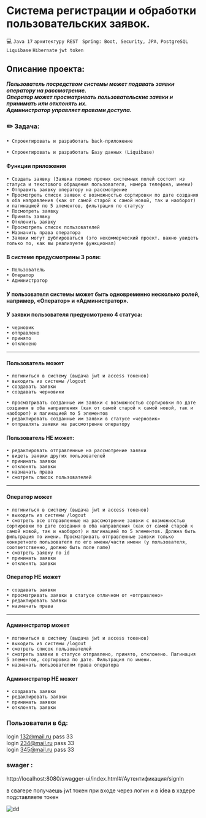 # Система регистрации и обработки пользовательских заявок.
:computer: `Java 17` `архитектуру REST` ` Spring: Boot, Security, JPA,` `PostgreSQL ` `Liquibase` `Hibernate`  `jwt token` 
## Описание проекта:
 ***Пользователь посредством системы может подавать заявки оператору на рассмотрение.***     
 ***Оператор может просматривать пользовательские заявки и принимать или отклонять их.***   
 ***Администратор управляет правами доступа.***   

### :pencil2:  Задача:

```java
• Спроектировать и разработать back-приложение
``` 
 ```java
 • Спроектировать и разработать Базу данных (Liquibase)
```  

#### Функции приложения 

``• Создать заявку (Заявка помимо прочих системных полей состоит из статуса и текстового обращения пользователя, номера телефона, имени)``  
``• Отправить заявку оператору на рассмотрение``  
``• Просмотреть список заявок с возможностью сортировки по дате создания в оба направления (как от самой старой к самой новой, так и наоборот) и пагинацией по 5 элементов, фильтрация по статусу``  
``• Посмотреть заявку``  
``• Принять заявку``  
``• Отклонить заявку``  
``• Просмотреть список пользователей``  
``• Назначить права оператора``  
``• Заявки могут дублироваться (это некоммерческий проект. важно увидеть только то, как вы реализуете функционал)``  

#### В системе предусмотрены 3 роли:   
`• Пользователь`   
`• Оператор`  
`• Администратор`  

####  У пользователя системы может быть одновременно несколько ролей, например, «Оператор» и «Администратор».

#### У заявки пользователя предусмотрено 4 статуса:  
`• черновик`  
`• отправлено`  
`• принято`  
`• отклонено`  
___

#### Пользователь может
`• логиниться в систему (выдача jwt и access токенов)`  
`• выходить из системы /logout`  
`• создавать заявки`  
`• создавать черновики`  

`• просматривать созданные им заявки с возможностью сортировки по дате
создания в оба направления (как от самой старой к самой новой, так и наоборот)
и пагинацией по 5 элементов`  
`• редактировать созданные им заявки в статусе «черновик»`  
`• отправлять заявки на рассмотрение оператору`  

#### Пользователь НЕ может:
`• редактировать отправленные на рассмотрение заявки`  
`• видеть заявки других пользователей`  
`• принимать заявки`  
`• отклонять заявки`  
`• назначать права`  
`• смотреть список пользователей`  
___

#### Оператор может
`• логиниться в систему (выдача jwt и access токенов)`  
`• выходить из системы /logout`  
`• смотреть все отправленные на рассмотрение заявки с возможностью сортировки по дате создания в оба направления (как от самой старой к самой
новой, так и наоборот) и пагинацией по 5 элементов. Должна быть фильтрация по имени. Просматривать отправленные заявки только конкретного пользователя по его
имени/части имени (у пользователя, соответственно, должно быть поле name)`  
`• смотреть заявку по id`  
`• принимать заявки`  
`• отклонять заявки`  

#### Оператор НЕ может
`• создавать заявки`  
`• просматривать заявки в статусе отличном от «отправлено»`  
`• редактировать заявки`  
`• назначать права`  
___

#### Администратор может
`• логиниться в систему (выдача jwt и access токенов)`  
`• выходить из системы /logout`  
`• смотреть список пользователей`  
`• смотреть заявки в статусе отправлено, принято, отклонено. Пагинация 5 элементов, сортировка по дате. Фильтрация по имени.`  
`• назначать пользователям права оператора`  

#### Администратор НЕ может
`• создавать заявки`  
`• редактировать заявки`  
`• принимать заявки`  
`• отклонять заявки`  





### Пользователи в бд:

login 132@mail.ru  pass 33  
login 234@mail.ru  pass 33  
login 345@mail.ru  pass 33  

### swager :
http://localhost:8080/swagger-ui/index.html#/Аутентификация/signIn

в свагере получаешь jwt токен при входе через логин и в idea в хэдере подставляете токен

![dd](https://i.imgflip.com/1a2agi.jpg)
